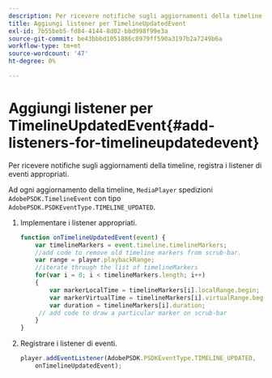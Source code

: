 ```yaml
---
description: Per ricevere notifiche sugli aggiornamenti della timeline, registra i listener di eventi appropriati.
title: Aggiungi listener per TimelineUpdatedEvent
exl-id: 7b55beb5-fd84-4144-8d02-bbd998f99e3a
source-git-commit: be43bbbd1051886c8979ff590a3197b2a7249b6a
workflow-type: tm+mt
source-wordcount: '47'
ht-degree: 0%

---
```


# Aggiungi listener per TimelineUpdatedEvent{#add-listeners-for-timelineupdatedevent}

Per ricevere notifiche sugli aggiornamenti della timeline, registra i listener di eventi appropriati.

Ad ogni aggiornamento della timeline, `MediaPlayer` spedizioni `AdobePSDK.TimelineEvent` con tipo `AdobePSDK.PSDKEventType.TIMELINE_UPDATED`.
1. Implementare i listener appropriati.

   ```js
   function onTimelineUpdatedEvent(event) { 
       var timelineMarkers = event.timeline.timelineMarkers; 
       //add code to remove old timeline markers from scrub-bar. 
       var range = player.playbackRange; 
       //iterate through the list of timelineMarkers 
       for(var i = 0; i < timelineMarkers.length; i++) 
       { 
           var markerLocalTime = timelineMarkers[i].localRange.begin; 
           var markerVirtualTime = timelineMarkers[i].virtualRange.begin; 
           var duration = timelineMarkers[i].duration; 
        // add code to draw a particular marker on scrub-bar 
       }      
   }
   ```

1. Registrare i listener di eventi.

   ```js
   player.addEventListener(AdobePSDK.PSDKEventType.TIMELINE_UPDATED,  
       onTimelineUpdatedEvent);
   ```
